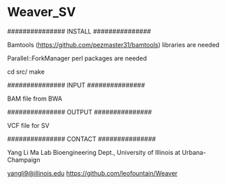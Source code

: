 Weaver_SV
===============

###############
INSTALL
###############

Bamtools (https://github.com/pezmaster31/bamtools) libraries are needed

Parallel::ForkManager perl packages are needed


cd src/
make


###############
INPUT
###############

BAM file from BWA


###############
OUTPUT
###############

VCF file for SV


###############
CONTACT
###############

Yang Li
Ma Lab
Bioengineering Dept., University of Illinois at Urbana-Champaign

yangli9@illinois.edu
https://github.com/leofountain/Weaver


